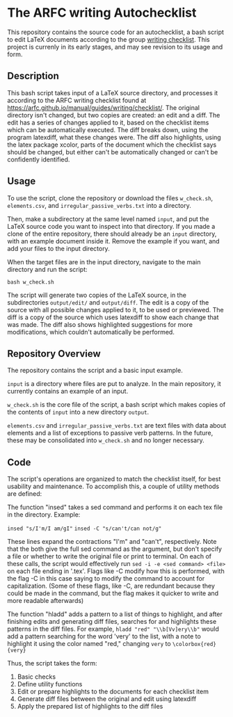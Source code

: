 
# The ARFC writing Autochecklist

This repository contains the source code for an autochecklist, a bash script to edit LaTeX documents according to the group [writing checklist](https://arfc.github.io/manual/guides/writing/checklist/). This project is currenly in its early stages, and may see revision to its usage and form.

## Description

This bash script takes input of a LaTeX source directory, and processes it according to the ARFC writing checklist found at <https://arfc.github.io/manual/guides/writing/checklist/>. The original directory isn't changed, but two copies are created: an edit and a diff. The edit has a series of changes applied to it, based on the checklist items which can be automatically executed. The diff breaks down, using the program latexdiff, what these changes were. The diff also highlights, using the latex package xcolor, parts of the document which the checklist says should be changed, but either can't be automatically changed or can't be confidently identified.

## Usage

To use the script, clone the repository or download the files `w_check.sh`, `elements.csv`, and `irregular_passive_verbs.txt` into a directory. 

Then, make a subdirectory at the same level named `input`, and put the LaTeX source code you want to inspect into that directory. If you made a clone of the entire repository, there should already be an `input` directory, with an example document inside it. Remove the example if you want, and add your files to the input directory.

When the target files are in the input directory, navigate to the main directory and run the script:

`bash w_check.sh`

The script will generate two copies of the LaTeX source, in the subdirectories `output/edit/` and `output/diff`. The edit is a copy of the source with all possible changes applied to it, to be used or previewed. The diff is a copy of the source which uses latexdiff to show each change that was made. The diff also shows highlighted suggestions for more modifications, which couldn't automatically be performed.

## Repository Overview

The repository contains the script and a basic input example.

`input` is a directory where files are put to analyze. In the main repository, it currently contains an example of an input.

`w_check.sh` is the core file of the script, a bash script which makes copies of the contents of `input` into a new directory `output`.

`elements.csv` and `irregular_passive_verbs.txt` are text files with data about elements and a list of exceptions to passive verb patterns. In the future, these may be consolidated into `w_check.sh` and no longer necessary.

## Code

The script's operations are organized to match the checklist itself, for best usability and maintenance. To accomplish this, a couple of utility methods are defined:

The function "insed" takes a sed command and performs it on each tex file in the directory. Example:

`insed "s/I'm/I am/gI"` 
`insed -C "s/can't/can not/g"`

These lines expand the contractions "I'm" and "can't", respectively. Note that the both give the full sed command as the argument, but don't specify a file or whether to write the original file or print to terminal. On each of these calls, the script would effectively run `sed -i -e <sed command> <file>` on each file ending in '.tex'. Flags like -C modify how this is performed, with the flag -C in this case saying to modify the command to account for capitalization. (Some of these flags, like -C, are redundant because they could be made in the command, but the flag makes it quicker to write and more readable afterwards)

The function "hladd" adds a pattern to a list of things to highlight, and after finishing edits and generating diff files, searches for and highlights these patterns in the diff files. For example, `hladd "red" "\\b[Vv]ery\\b"` would add a pattern searching for the word 'very' to the list, with a note to highlight it using the color named "red," changing `very` to `\colorbox{red}{very}`

Thus, the script takes the form:

1. Basic checks
2. Define utility functions
3. Edit or prepare highlights to the documents for each checklist item
4. Generate diff files between the original and edit using latexdiff
5. Apply the prepared list of highlights to the diff files
